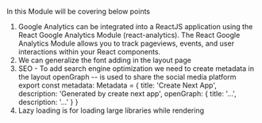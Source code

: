 In this Module will be covering below points

1. Google Analytics can be integrated into a ReactJS application using the React Google Analytics Module (react-analytics). The React Google Analytics Module allows you to track pageviews, events, and user interactions within your React components.
2. We can generalize the font adding in the layout page
3. SEO - To add search engine optimization we need to create metadata in the layout
   openGraph -- is used to share the social media platform
   export const metadata: Metadata = {
   title: 'Create Next App',
   description: 'Generated by create next app',
   openGraph: {
   title: '...',
   description: '...'
   }
   }
4. Lazy loading is for loading large libraries while rendering
